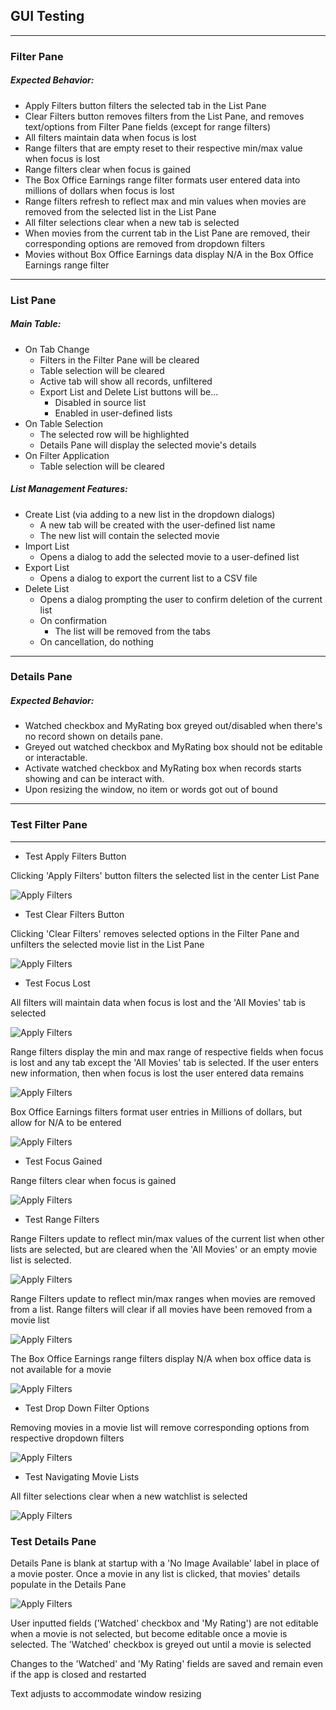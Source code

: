 ## GUI Testing

---
### Filter Pane
##### Expected Behavior:

- Apply Filters button filters the selected tab in the List Pane
- Clear Filters button removes filters from the List Pane, and removes text/options from Filter Pane fields
  (except for range filters)
- All filters maintain data when focus is lost
- Range filters that are empty reset to their respective min/max value when focus is lost
- Range filters clear when focus is gained
- The Box Office Earnings range filter formats user entered data into millions of dollars when focus is lost
- Range filters refresh to reflect max and min values when movies are removed from the selected list in the List Pane
- All filter selections clear when a new tab is selected
- When movies from the current tab in the List Pane are removed, their corresponding options are removed from dropdown
  filters
- Movies without Box Office Earnings data display N/A in the Box Office Earnings range filter
---

### List Pane
##### Main Table:
- On Tab Change
  - Filters in the Filter Pane will be cleared
  - Table selection will be cleared
  - Active tab will show all records, unfiltered
  - Export List and Delete List buttons will be...
    - Disabled in source list
    - Enabled in user-defined lists
- On Table Selection
  - The selected row will be highlighted
  - Details Pane will display the selected movie's details
- On Filter Application
  - Table selection will be cleared

##### List Management Features:
- Create List (via adding to a new list in the dropdown dialogs)
  - A new tab will be created with the user-defined list name
  - The new list will contain the selected movie
- Import List
  - Opens a dialog to add the selected movie to a user-defined list
- Export List
  - Opens a dialog to export the current list to a CSV file
- Delete List
  - Opens a dialog prompting the user to confirm deletion of the current list
  - On confirmation
    - The list will be removed from the tabs
  - On cancellation, do nothing

---

### Details Pane
##### Expected Behavior:

- Watched checkbox and MyRating box greyed out/disabled when there's no record shown on details pane.
- Greyed out watched checkbox and MyRating box should not be editable or interactable.
- Activate watched checkbox and MyRating box when records starts showing and can be interact with.
- Upon resizing the window, no item or words got out of bound
---




### Test Filter Pane

---

- Test Apply Filters Button

Clicking 'Apply Filters' button filters the selected list in the center List Pane

![Apply Filters](TestResources/FilterPane1.gif)

- Test Clear Filters Button

Clicking 'Clear Filters' removes selected options in the Filter Pane and unfilters the selected movie list in the List Pane

![Apply Filters](TestResources/FilterPane2.gif)

- Test Focus Lost

All filters will maintain data when focus is lost and the 'All Movies' tab is selected

![Apply Filters](TestResources/FilterPane3.gif)

Range filters display the min and max range of respective fields when focus is lost and any tab except the 'All Movies'
tab is selected. If the user enters new information, then when focus is lost the user entered data remains

![Apply Filters](TestResources/FilterPane4.gif)

Box Office Earnings filters format user entries in Millions of dollars, but allow for N/A to be entered

![Apply Filters](TestResources/FilterPane5.gif)

- Test Focus Gained

Range filters clear when focus is gained

![Apply Filters](TestResources/FilterPane6.gif)

- Test Range Filters

Range Filters update to reflect min/max values of the current list when other lists are selected, but are cleared when 
the 'All Movies' or an empty movie list is selected.

![Apply Filters](TestResources/FilterPane7.gif)

Range Filters update to reflect min/max ranges when movies are removed from a list. Range filters will clear if all
movies have been removed from a movie list

![Apply Filters](TestResources/FilterPane8.gif)

The Box Office Earnings range filters display N/A when box office data is not available for a movie

![Apply Filters](TestResources/FilterPane9.gif)
- Test Drop Down Filter Options

Removing movies in a movie list will remove corresponding options from respective dropdown filters

![Apply Filters](TestResources/FilterPane10.gif)

- Test Navigating Movie Lists

All filter selections clear when a new watchlist is selected

![Apply Filters](TestResources/FilterPane11.gif)


### Test Details Pane

Details Pane is blank at startup with a 'No Image Available' label in place of a movie poster. Once a movie in any list
is clicked, that movies' details populate in the Details Pane

![Apply Filters](TestResources/DetailsPane1.gif)

User inputted fields ('Watched' checkbox and 'My Rating') are not editable when a movie is not selected, but become editable
once a movie is selected. The 'Watched' checkbox is greyed out until a movie is selected


Changes to the 'Watched' and 'My Rating' fields are saved and remain even if the app is closed and restarted


Text adjusts to accommodate window resizing








